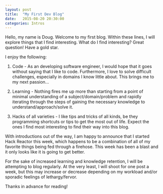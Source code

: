 ```yaml
---
layout: post
title:  "My First Dev Blog"
date:   2015-08-20 20:30:00
categories: Intros
---
```


Hello, my name is Doug. Welcome to my first blog. Within these lines, I will explore things that I find interesting. What do I find interesting? Great question! Have a gold star.

I enjoy the following:

1. Code - As an developing software engineer, I would hope that it goes without saying that I like to code. Furthermore, I love to solve difficult challenges, especially in domains I know little about. This brings me to my next passion...

2. Learning - Nothing fires me up more than starting from a point of minimal understanding of a subject/domain/problem and rapidly iterating through the steps of gaining the necessary knowledge to understand/approach/solve it.

3. Hacks of all varieties - I like tips and tricks of all kinds, be they programming shortcuts or tips to get the most out of life. Expect the ones I find most interesting to find their way into this blog.

With introductions out of the way, I am happy to announce that I started Hack Reactor this week, which happens to be a combination of all of my favorite things being fed through a firehose. This week has been a blast and it only looks like it is going to get better.

For the sake of increased learning and knowledge retention, I will be attempting to blog regularly. At the very least, I will shoot for one post a week, but this may increase or decrease depending on my workload and/or sporadic feelings of lethargy/fervor.

Thanks in advance for reading!
